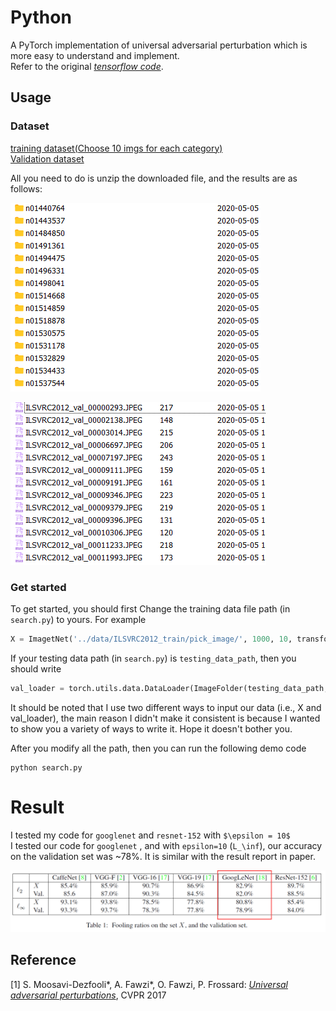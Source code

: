 # Python

A PyTorch implementation of universal adversarial perturbation which is more easy to understand and implement. <br>Refer to the original [*tensorflow code*](https://github.com/LTS4/universal). <br>



## Usage

### Dataset
[training dataset(Choose 10 imgs for each category)](http://www.image-net.org/challenges/LSVRC/2012/dd31405981ef5f776aa17412e1f0c112/ILSVRC2012_img_train.tar)<br>
[Validation dataset](http://www.image-net.org/challenges/LSVRC/2012/dd31405981ef5f776aa17412e1f0c112/ILSVRC2012_img_val.tar)<br>

All you need to do is unzip the downloaded file, and the results are as follows:

![data_list](data_list.png)

![img_list](img_list.png)

### Get started

To get started, you should first Change the training data file path (in `search.py`) to yours. For example
```python
X = ImagetNet('../data/ILSVRC2012_train/pick_image/', 1000, 10, transforms = transform)
```
If your testing data path (in `search.py`) is `testing_data_path`, then you should write
```python
val_loader = torch.utils.data.DataLoader(ImageFolder(testing_data_path, transforms = transform)
```
It should be noted that I use two different ways to input our data (i.e., X and val_loader), the main reason I didn't make it consistent is because I wanted to show you a variety of ways to write it. Hope it doesn't bother you.

After you modify all the path, then you can run the following demo code
```
python search.py
```

# Result

I tested my code for `googlenet` and `resnet-152` with `$\epsilon = 10$`  
I tested our code for `googlenet` , and with `epsilon=10` (`L_\inf`), our accuracy on the validation set was ~78%.  It is similar with the result report in paper.

![paper_result](paper_result.png)

## Reference

[1] S. Moosavi-Dezfooli\*, A. Fawzi\*, O. Fawzi, P. Frossard:
[*Universal adversarial perturbations*](http://arxiv.org/pdf/1610.08401), CVPR 2017

